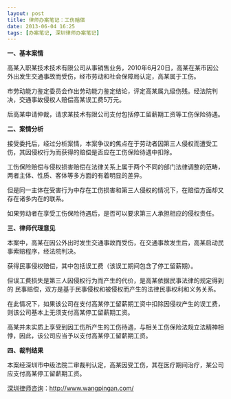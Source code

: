 ```yaml
---
layout: post
title: 律师办案笔记：工伤赔偿
date: 2013-06-04 16:25
tags: [办案笔记, 深圳律师办案笔记]
---
```

<strong>一、基本案情</strong>

高某入职某技术技术有限公司从事销售业务，2010年6月20日，高某在某市因公外出发生交通事故而受伤，经市劳动和社会保障局认定，高某属于工伤。

市劳动能力鉴定委员会作出劳动能力鉴定结论，评定高某属九级伤残。经法院判决，交通事故侵权人赔偿高某误工费5万元。

后高某申请仲裁，请求某技术有限公司支付包括停工留薪期工资等工伤保险待遇。

<strong>二、案情分析</strong>

接受委托后，经过分析案情，本案争议的焦点在于劳动者因第三人侵权而遭受工伤，其因侵权行为而获得的赔偿是否应在工伤保险待遇中扣除。

工伤保险赔偿与侵权损害赔偿在法律关系上属于两个不同的部门法律调整的范畴，两者主体、性质、客体等多方面的有着明显的差异。

但是同一主体在受害行为中存在工伤损害和第三人侵权的情况下，在赔偿方面却又存在诸多内在的联系。

如果劳动者在享受工伤保险待遇后，是否可以要求第三人承担相应的侵权责任。

<strong>三、律师代理意见</strong>

本案中，高某在因公外出时发生交通事故而受伤，在交通事故发生后，高某启动民事索赔程序，经法院判决。

获得民事侵权赔偿，其中包括误工费（该误工期间包含了停工留薪期）。

但误工费损失是第三人因侵权行为而产生的代价，是高某依据民事法律的规定得到的 民事赔偿，双方是基于民事侵权和被侵权而产生的法律民事权利和义务关系。

在此情况下，如果该公司在支付高某停工留薪期工资中扣除因侵权产生的误工费，则该公司基本上无须支付高某停工留薪期工资。

高某并未实质上享受到因工伤所产生的工伤待遇，与相关工伤保险法规立法精神相悖，因此，该公司应当予以支付高某停工留薪期工资。

<strong>四、裁判结果</strong>

本案经深圳市中级法院二审裁判认定，高某因受工伤，其在医疗期间治疗，某公司应支付高某停工留薪期工资。

<a href="http://www.wangpingan.com/">深圳律师咨询</a>：<a href="http://www.wangpingan.com/">http://www.wangpingan.com/</a>


